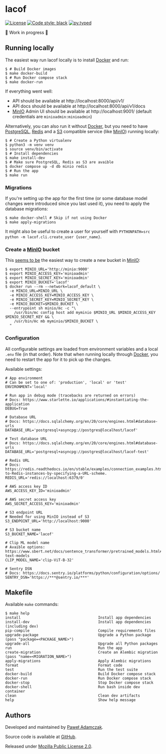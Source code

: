 # lacof
[![License](https://img.shields.io/github/license/pawelad/lacof.svg)][license]
[![Code style: black](https://img.shields.io/badge/code%20style-black-000000.svg)][black]
[![py.typed](https://img.shields.io/badge/py-typed-FFD43B)][pep561]

🚧 Work in progress 🚧

## Running locally
The easiest way run lacof locally is to install [Docker] and run:

```console
$ # Build Docker images
$ make docker-build
$ # Run Docker compose stack
$ make docker-run
```

If everything went well:
- API should be available at http://localhost:8000/api/v1/
- API docs should be available at http://localhost:8000/api/v1/docs
- [MinIO] Admin UI should be available at http://localhost:9001/
  (default credentials are `minioadmin:minioadmin`)

Alternatively, you can also run it without [Docker], but you need to have [PostgreSQL],
[Redis] and a [S3] compatible service (like [MinIO]) running locally:

```console
$ # Create a Python virtualenv
$ python3 -m venv venv
$ source venv/bin/activate
$ # Install dependencies
$ make install-dev
$ # Make sure PostgreSQL, Redis as S3 are avaible
$ docker compose up -d db minio redis
$ # Run the app
$ make run
```

### Migrations
If you're setting up the app for the first time (or some database model changes were
introduced since you last used it), you need to apply the database migrations:

```console
$ make docker-shell # Skip if not using Docker
$ make apply-migrations
```

It might also be useful to create a user for yourself with 
`PYTHONPATH=src python -m lacof.cli.create_user {user_name}`.

### Create a [MinIO] bucket
This [seems to be](https://github.com/minio/minio/issues/4769) the easiest way to
create a new bucket in [MinIO]:

```console
$ export MINIO_URL='http://minio:9000'
$ export MINIO_ACCESS_KEY='minioadmin'
$ export MINIO_SECRET_KEY='minioadmin'
$ export MINIO_BUCKET='lacof'
$ docker run --rm --network=lacof_default \
  -e MINIO_URL=MINIO_URL \
  -e MINIO_ACCESS_KEY=MINIO_ACCESS_KEY \
  -e MINIO_SECRET_KEY=MINIO_SECRET_KEY \
  -e MINIO_BUCKET=$MINIO_BUCKET \
  --entrypoint sh minio/mc -c "\
    /usr/bin/mc config host add myminio $MINIO_URL $MINIO_ACCESS_KEY $MINIO_SECRET_KEY && \
    /usr/bin/mc mb myminio/$MINIO_BUCKET \
  "
```

### Configuration
All configurable settings are loaded from environment variables and a local `.env`
file (in that order). Note that when running locally through [Docker], you need
to restart the app for it to pick up the changes.

Available settings:

```
# App environment
# Can be set to one of: 'production', 'local' or 'test'
ENVIRONMENT='local'

# Run app in debug mode (tracebacks are returned on errors)
# Docs: https://www.starlette.io/applications/#instantiating-the-application
DEBUG=True

# Database URL
# Docs: https://docs.sqlalchemy.org/en/20/core/engines.html#database-urls
DATABASE_URL='postgresql+asyncpg://postgres@localhost/lacof'

# Test database URL
# Docs: https://docs.sqlalchemy.org/en/20/core/engines.html#database-urls
DATABASE_URL='postgresql+asyncpg://postgres@localhost/lacof-test'

# Redis URL
# Docs: https://redis.readthedocs.io/en/stable/examples/connection_examples.html#Connecting-to-Redis-instances-by-specifying-a-URL-scheme.
REDIS_URL='redis://localhost:6379/0'

# AWS access key ID
AWS_ACCESS_KEY_ID='minioadmin'

# AWS secret access key
AWS_SECRET_ACCESS_KEY='minioadmin'

# S3 endpoint URL
# Needed for using MinIO instead of S3
S3_ENDPOINT_URL='http://localhost:9000'

# S3 bucket name
S3_BUCKET_NAME='lacof'

# Clip ML model name
# Avaible options: https://www.sbert.net/docs/sentence_transformer/pretrained_models.html#image-text-models
CLIP_MODEL_NAME='clip-ViT-B-32'

# Sentry DSN
# Docs: https://docs.sentry.io/platforms/python/configuration/options/
SENTRY_DSN='https://***@sentry.io/***'
```

## Makefile
Available `make` commands:

```console
$ make help
install                                   Install app dependencies
install-dev                               Install app dependencies (including dev)
pip-compile                               Compile requirements files
upgrade-package                           Upgrade a Python package (pass "package=<PACKAGE_NAME>")
upgrade-all                               Upgrade all Python packages
run                                       Run the app
create-migration                          Create an Alembic migration (pass "name=<MIGRATION_NAME>")
apply-migrations                          Apply Alembic migrations
format                                    Format code
test                                      Run the test suite
docker-build                              Build Docker compose stack
docker-run                                Run Docker compose stack
docker-stop                               Stop Docker compose stack
docker-shell                              Run bash inside dev container
clean                                     Clean dev artifacts
help                                      Show help message
```

## Authors
Developed and maintained by [Paweł Adamczak][pawelad].

Source code is available at [GitHub][github lacof].

Released under [Mozilla Public License 2.0][license].


[black]: https://github.com/psf/black
[docker]: https://www.docker.com/
[github lacof]: https://github.com/pawelad/lacof
[license]: ./LICENSE
[minio]: https://min.io/
[pawelad]: https://pawelad.me/
[pep561]: https://peps.python.org/pep-0561/
[postgresql]: https://www.postgresql.org/
[redis]: https://redis.io/
[s3]: https://aws.amazon.com/s3/
